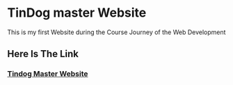 # TinDog master Website
This is my first Website during the Course Journey of the Web Development 
## Here Is The Link
### **[Tindog Master Website](https://mananaggarwal2001.github.io/Tindog-Website/)**
